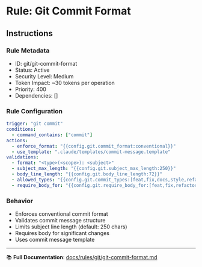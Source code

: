 # Rule: Git Commit Format

## Instructions

### Rule Metadata
- ID: git/git-commit-format
- Status: Active
- Security Level: Medium
- Token Impact: ~30 tokens per operation
- Priority: 400
- Dependencies: []

### Rule Configuration
```yaml
trigger: "git commit"
conditions:
  - command_contains: ["commit"]
actions:
  - enforce_format: "{{config.git.commit_format:conventional}}"
  - use_template: ".claude/templates/commit-message.template"
validations:
  - format: "<type>(<scope>): <subject>"
  - subject_max_length: "{{config.git.subject_max_length:250}}"
  - body_line_length: "{{config.git.body_line_length:72}}"
  - allowed_types: "{{config.git.commit_types:[feat,fix,docs,style,refactor,test,chore,perf,ci,build]}}"
  - require_body_for: "{{config.git.require_body_for:[feat,fix,refactor]}}"
```

### Behavior
- Enforces conventional commit format
- Validates commit message structure
- Limits subject line length (default: 250 chars)
- Requires body for significant changes
- Uses commit message template

---

📚 **Full Documentation**: [docs/rules/git/git-commit-format.md](../../../docs/rules/git/git-commit-format.md)